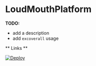 # LoudMouthPlatform

**TODO:**

- add a description
- add `excoverall` usage

** Links **

[![Deploy](https://www.herokucdn.com/deploy/button.svg)](https://heroku.com/deploy)
